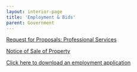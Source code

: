 ```yaml
---
layout: interior-page
title: 'Employment & Bids'
parent: Government
---
```


[Request for Proposals: Professional Services](https://storage.googleapis.com/static.rutherford-nj.com/finance/Employment/PROFESSIONAL%20SERVICES.pdf)

[Notice of Sale of Property](https://storage.googleapis.com/static.rutherford-nj.com/finance/Employment/Notice%20of%20Sale%20of%20Property%20(1).pdf)

[Click here to download an employment application](https://storage.googleapis.com/static.rutherford-nj.com/borough-clerk/permits-licenses/Employment%20Application.pdf)
